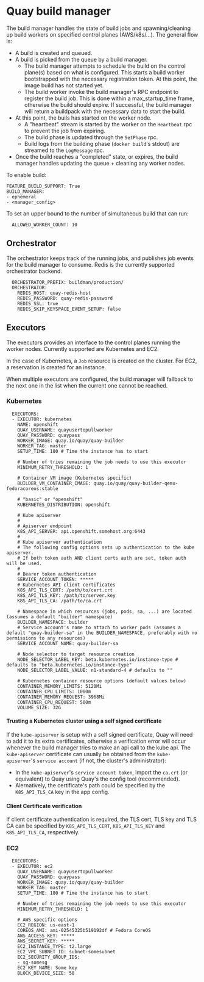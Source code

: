 # Quay build manager
The build manager handles the state of build jobs and spawning/cleaning up build workers on specified control planes (AWS/k8s/...).
The general flow is:
- A build is created and queued.
- A build is picked from the queue by a build manager.
  - The build manager attempts to schedule the build on the control plane(s) based on what is configured.
    This starts a build worker bootstrapped with the necessary registration token. At this point, the image build has not started yet.
  - The build worker invoke the build manager's RPC endpoint to register the build job. This is done within a max_startup_time frame,
    otherwise the build should expire. If successful, the build manager will return a buildpack with the necessary data to start the build.
- At this point, the buils has started on the worker node.
  - A "heartbeat" stream is started by the worker on the `Heartbeat` rpc to prevent the job from expiring.
  - The build phase is updated through the `SetPhase` rpc.
  - Build logs from the building phase (`docker build`'s stdout) are streamed to the `LogMessage` rpc.
- Once the build reaches a "completed" state, or expires, the build manager handles updating the queue + cleaning any worker nodes.

To enable build:
```
FEATURE_BUILD_SUPPORT: True
BUILD_MANAGER:
- ephemeral
- <manager_config>
```

To set an upper bound to the number of simultaneous build that can run:
```
  ALLOWED_WORKER_COUNT: 10
```

## Orchestrator
The orchestrator keeps track of the running jobs, and publishes job events for the build manager to consume.
Redis is the currently supported orchestrator backend.
```
  ORCHESTRATOR_PREFIX: buildman/production/
  ORCHESTRATOR:
    REDIS_HOST: quay-redis-host
    REDIS_PASSWORD: quay-redis-password
    REDIS_SSL: true
    REDIS_SKIP_KEYSPACE_EVENT_SETUP: false
```

## Executors
The executors provides an interface to the control planes running the worker nodes.
Currently supported are Kubernetes and EC2.

In the case of Kubernetes, a `Job` resource is created on the cluster.
For EC2, a reservation is created for an instance.

When multiple executors are configured, the build manager will fallback to the next one in the list when the current one cannot be reached.

### Kubernetes
```
  EXECUTORS:
  - EXECUTOR: kubernetes
    NAME: openshift
    QUAY_USERNAME: quayusertopullworker
    QUAY_PASSWORD: quaypass
    WORKER_IMAGE: quay.io/quay/quay-builder
    WORKER_TAG: master
    SETUP_TIME: 180 # Time the instance has to start

    # Number of tries remaining the job needs to use this executor
    MINIMUM_RETRY_THRESHOLD: 1 

    # Container VM image (Kubernetes specific)
    BUILDER_VM_CONTAINER_IMAGE: quay.io/quay/quay-builder-qemu-fedoracoreos:stable
    
    # "basic" or "openshift"
    KUBERNETES_DISTRIBUTION: openshift

    # Kube apiserver
    #
    # Apiserver endpoint
    K8S_API_SERVER: api.openshift.somehost.org:6443
    #
    # Kube apiserver authentication
    # The following config options sets up authentication to the kube apiserver.
    # If both token auth AND client certs auth are set, token auth will be used.
    #
    # Bearer token authentication
    SERVICE_ACCOUNT_TOKEN: *****
    # Kubernetes API client certificates
    K8S_API_TLS_CERT: /path/to/cert.crt
    K8S_API_TLS_KEY: /path/to/server.key
    K8S_API_TLS_CA: /path/to/ca.crt

    # Namespace in which resources (jobs, pods, sa, ...) are located (assumes a default "builder" namespace)
    BUILDER_NAMESPACE: builder
    # Service account's name to attach to worker pods (assumes a default "quay-builder-sa" in the BUILDER_NAMESPACE, preferably with no permissions to any resources)
    SERVICE_ACCOUNT_NAME: quay-builder-sa

    # Node selector to target resource creation
    NODE_SELECTOR_LABEL_KEY: beta.kubernetes.io/instance-type # defaults to "beta.kubernetes.io/instance-type"
    NODE_SELECTOR_LABEL_VALUE: n1-standard-4 # defaults to ""

    # Kubernetes container resource options (default values below)
    CONTAINER_MEMORY_LIMITS: 5120Mi
    CONTAINER_CPU_LIMITS: 1000m
    CONTAINER_MEMORY_REQUEST: 3968Mi
    CONTAINER_CPU_REQUEST: 500m
    VOLUME_SIZE: 32G
```

#### Trusting a Kubernetes cluster using a self signed certificate
If the `kube-apiserver` is setup with a self signed certificate, Quay will need to add it to its extra certificates, otherwise a verification error will occur whenever the build manager tries to make an api call to the kube api.
The `kube-apiserver` certificate can usually be obtained from the `kube-apiserver`'s `service account` (if not, the cluster's administrator):
- In the `kube-apiserver`'s `service account token`, import the `ca.crt` (or equivalent) to Quay using Quay's the config tool (recommended).
- Alernatively, the certificate's path could be specified by the `K8S_API_TLS_CA` key in the app config.

#### Client Certificate verification
If client certificate authentication is required, the TLS cert, TLS key and TLS CA can be specified by `K8S_API_TLS_CERT`, `K8S_API_TLS_KEY` and `K8S_API_TLS_CA`, respectively.
  
### EC2
```
  EXECUTORS:
  - EXECUTOR: ec2
    QUAY_USERNAME: quayusertopullworker
    QUAY_PASSWORD: quaypass
    WORKER_IMAGE: quay.io/quay/quay-builder
    WORKER_TAG: master
    SETUP_TIME: 180 # Time the instance has to start

    # Number of tries remaining the job needs to use this executor
    MINIMUM_RETRY_THRESHOLD: 1 
    
    # AWS specific options
    EC2_REGION: us-east-1
    COREOS_AMI: ami-02545325b519192df # Fedora CoreOS
    AWS_ACCESS_KEY: *****
    AWS_SECRET_KEY: *****
    EC2_INSTANCE_TYPE: t2.large
    EC2_VPC_SUBNET_ID: subnet-somesubnet
    EC2_SECURITY_GROUP_IDS:
    - sg-somesg
    EC2_KEY_NAME: Some key
    BLOCK_DEVICE_SIZE: 58
```
